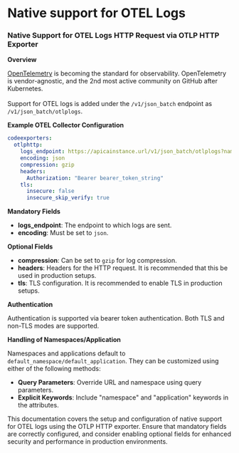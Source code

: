 # Native support for OTEL Logs

### Native Support for OTEL Logs HTTP Request via OTLP HTTP Exporter

**Overview**

[OpenTelemetry](https://opentelemetry.io/) is becoming the standard for observability. OpenTelemetry is vendor-agnostic, and the 2nd most active community on GitHub after Kubernetes.\
\
Support for OTEL logs is added under the `/v1/json_batch` endpoint as `/v1/json_batch/otlplogs`.

**Example OTEL Collector Configuration**

```yaml
codeexporters:
  otlphttp:
    logs_endpoint: https://apicainstance.url/v1/json_batch/otlplogs?namespace=foobar2
    encoding: json
    compression: gzip
    headers:
      Authorization: "Bearer bearer_token_string"
    tls:
      insecure: false
      insecure_skip_verify: true
```

**Mandatory Fields**

* **logs\_endpoint**: The endpoint to which logs are sent.
* **encoding**: Must be set to `json`.

**Optional Fields**

* **compression**: Can be set to `gzip` for log compression.
* **headers**: Headers for the HTTP request. It is recommended that this be used in production setups.
* **tls**: TLS configuration. It is recommended to enable TLS in production setups.

**Authentication**

Authentication is supported via bearer token authentication. Both TLS and non-TLS modes are supported.

**Handling of Namespaces/Application**

Namespaces and applications default to `default_namespace/default_application`. They can be customized using either of the following methods:

* **Query Parameters**: Override URL and namespace using query parameters.
* **Explicit Keywords**: Include "namespace" and "application" keywords in the attributes.

This documentation covers the setup and configuration of native support for OTEL logs using the OTLP HTTP exporter. Ensure that mandatory fields are correctly configured, and consider enabling optional fields for enhanced security and performance in production environments.
